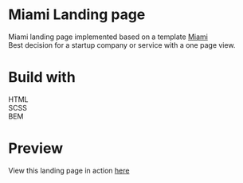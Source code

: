 # Miami Landing page
Miami landing page implemented based on a template [Miami](https://www.figma.com/file/nHz8bflIwJaWP3P99vKTH5/miami_home_new?node-id=16033%3A3)  
Best decision for a startup company or service with a one page view.

# Build with
HTML  
SCSS  
BEM

# Preview
View this landing page in action [here](https://olhach.github.io/miami-landing-page/)
